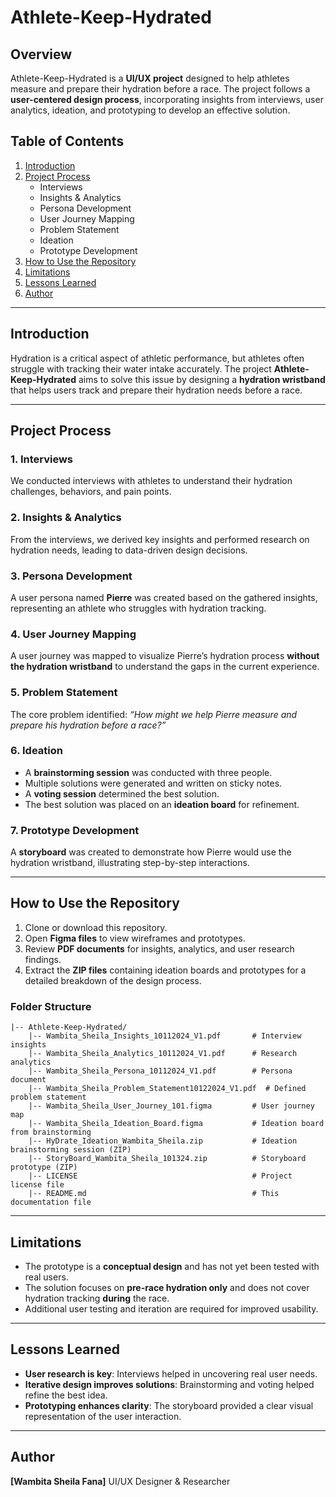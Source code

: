 # Athlete-Keep-Hydrated

## Overview
Athlete-Keep-Hydrated is a **UI/UX project** designed to help athletes measure and prepare their hydration before a race. The project follows a **user-centered design process**, incorporating insights from interviews, user analytics, ideation, and prototyping to develop an effective solution.

## Table of Contents
1. [Introduction](#introduction)
2. [Project Process](#project-process)
   - Interviews
   - Insights & Analytics
   - Persona Development
   - User Journey Mapping
   - Problem Statement
   - Ideation
   - Prototype Development
3. [How to Use the Repository](#how-to-use-the-repository)
4. [Limitations](#limitations)
5. [Lessons Learned](#lessons-learned)
6. [Author](#author)

---

## Introduction
Hydration is a critical aspect of athletic performance, but athletes often struggle with tracking their water intake accurately. The project **Athlete-Keep-Hydrated** aims to solve this issue by designing a **hydration wristband** that helps users track and prepare their hydration needs before a race.

---

## Project Process

### 1. Interviews
We conducted interviews with athletes to understand their hydration challenges, behaviors, and pain points.

### 2. Insights & Analytics
From the interviews, we derived key insights and performed research on hydration needs, leading to data-driven design decisions.

### 3. Persona Development
A user persona named **Pierre** was created based on the gathered insights, representing an athlete who struggles with hydration tracking.

### 4. User Journey Mapping
A user journey was mapped to visualize Pierre’s hydration process **without the hydration wristband** to understand the gaps in the current experience.

### 5. Problem Statement
The core problem identified:
_“How might we help Pierre measure and prepare his hydration before a race?”_

### 6. Ideation
- A **brainstorming session** was conducted with three people.
- Multiple solutions were generated and written on sticky notes.
- A **voting session** determined the best solution.
- The best solution was placed on an **ideation board** for refinement.

### 7. Prototype Development
A **storyboard** was created to demonstrate how Pierre would use the hydration wristband, illustrating step-by-step interactions.

---

## How to Use the Repository
1. Clone or download this repository.
2. Open **Figma files** to view wireframes and prototypes.
3. Review **PDF documents** for insights, analytics, and user research findings.
4. Extract the **ZIP files** containing ideation boards and prototypes for a detailed breakdown of the design process.

### Folder Structure
```
|-- Athlete-Keep-Hydrated/
    |-- Wambita_Sheila_Insights_10112024_V1.pdf       # Interview insights
    |-- Wambita_Sheila_Analytics_10112024_V1.pdf      # Research analytics
    |-- Wambita_Sheila_Persona_10112024_V1.pdf        # Persona document
    |-- Wambita_Sheila_Problem_Statement10122024_V1.pdf  # Defined problem statement
    |-- Wambita_Sheila_User_Journey_101.figma         # User journey map
    |-- Wambita_Sheila_Ideation_Board.figma           # Ideation board from brainstorming
    |-- HyDrate_Ideation_Wambita_Sheila.zip           # Ideation brainstorming session (ZIP)
    |-- StoryBoard_Wambita_Sheila_101324.zip          # Storyboard prototype (ZIP)
    |-- LICENSE                                       # Project license file
    |-- README.md                                     # This documentation file

```

---

## Limitations
- The prototype is a **conceptual design** and has not yet been tested with real users.
- The solution focuses on **pre-race hydration only** and does not cover hydration tracking **during** the race.
- Additional user testing and iteration are required for improved usability.

---

## Lessons Learned
- **User research is key**: Interviews helped in uncovering real user needs.
- **Iterative design improves solutions**: Brainstorming and voting helped refine the best idea.
- **Prototyping enhances clarity**: The storyboard provided a clear visual representation of the user interaction.

---

## Author
**[Wambita Sheila Fana]**
UI/UX Designer & Researcher



